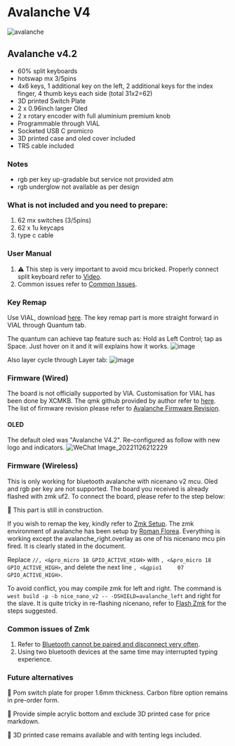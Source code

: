 # Avalanche V4

![avalanche](https://user-images.githubusercontent.com/79617315/204091295-ad4ab703-b964-4418-b809-15c3c8a2a32a.jpg)

## Avalanche v4.2 
- 60% split keyboards
- hotswap mx 3/5pins
- 4x6 keys, 1 additional key on the left, 2 additional keys for the index finger, 4 thumb keys each side (total 31x2=62)
- 3D printed Switch Plate
- 2 x 0.96inch larger Oled
- 2 x rotary encoder with full aluminium premium knob
- Programmable through VIAL
- Socketed USB C promicro
- 3D printed case and oled cover included
- TRS cable included

### Notes
- rgb per key up-gradable but service not provided atm
- rgb underglow not available as per design 

### What is not included and you need to prepare:
1. 62 mx switches (3/5pins)
2. 62 x 1u keycaps
3. type c cable

### User Manual
1. :warning: This step is very important to avoid mcu bricked. Properly connect split keyboard refer to [Video](https://www.instagram.com/tv/CdpYrWBJuD9/?igshid=YmMyMTA2M2Y=). 
2. Common issues refer to [Common Issues](https://github.com/superxc3/xcmkb/blob/main/list%20of%20guide/common%20issues.md).

### Key Remap

Use VIAL, download [here](https://get.vial.today/download/). The key remap part is more straight forward in VIAL through Quantum tab. 

The quantum can achieve tap feature such as: Hold as Left Control; tap as Space. Just hover on it and it will explains how it works.
![image](https://user-images.githubusercontent.com/79617315/208881636-7c6481e0-e320-4ad1-b727-bb4b7e0616f4.png)

Also layer cycle through Layer tab:
![image](https://user-images.githubusercontent.com/79617315/208881348-fc678b95-c729-4dff-94a2-946d5032845c.png)

### Firmware (Wired)
The board is not officially supported by VIA. Customisation for VIAL has been done by XCMKB. The qmk github provided by author refer to [here](https://github.com/qmk/qmk_firmware/tree/master/keyboards/avalanche/v4). The list of firmware revision please refer to [Avalanche Firmware Revision](https://github.com/superxc3/xcmkb/blob/main/list%20of%20items/list%20of%20keyboards/60percent/avalanche/v4/firmware.md). 

#### OLED
The default oled was "Avalanche V4.2". Re-configured as follow with new logo and indicators. 
![WeChat Image_20221126212229](https://user-images.githubusercontent.com/79617315/204091127-62cf6cbc-6d90-425d-82d8-cc8b118d7553.jpg)

### Firmware (Wireless)
This is only working for bluetooth avalanche with nicenano v2 mcu. Oled and rgb per key are not supported. The board you received is already flashed with zmk uf2. To connect the board, please refer to the step below:

:construction: This part is still in construction.

If you wish to remap the key, kindly refer to [Zmk Setup](https://zmk.dev/docs/development/setup). The zmk environment of avalanche has been setup by [Roman Florea](https://github.com/romones/zmk-config). Everything is working except the avalanche_right.overlay as one of his nicenano mcu pin fired. It is clearly stated in the document.

Replace	`//, <&pro_micro 18 GPIO_ACTIVE_HIGH>` with `, <&pro_micro 18 GPIO_ACTIVE_HIGH>`, and delete the next line `, <&gpio1     07 GPIO_ACTIVE_HIGH>`.

To avoid conflict, you may compile zmk for left and right. The command is `west build -p -b nice_nano_v2 -- -DSHIELD=avalanche_left` and right for the slave. It is quite tricky in re-flashing nicenano, refer to [Flash Zmk](https://github.com/superxc3/xcmkb/tree/main/list%20of%20items/list%20of%20keyboards/60percent/sofle/sofle%20zmk#part-b-flash-zmk) for the steps suggested. 

### Common issues of Zmk
1. Refer to [Bluetooth cannot be paired and disconnect very often](https://github.com/superxc3/xcmkb/blob/main/list%20of%20guide/useful%20codes%20for%20zmk%20firmware.md). 
2. Using two bluetooth devices at the same time may interrupted typing experience. 



### Future alternatives
:construction: Pom switch plate for proper 1.6mm thickness. Carbon fibre option remains in pre-order form.

:construction: Provide simple acrylic bottom and exclude 3D printed case for price markdown. 

:construction: 3D printed case remains available and with tenting legs included.
